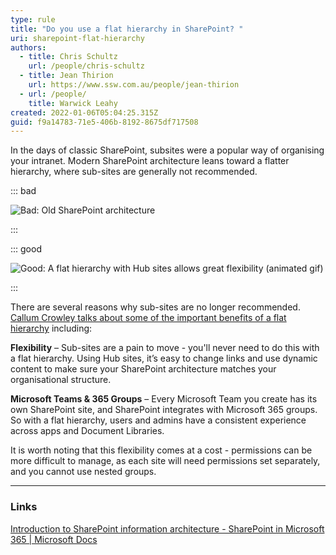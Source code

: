 ```yaml
---
type: rule
title: "Do you use a flat hierarchy in SharePoint? "
uri: sharepoint-flat-hierarchy
authors:
  - title: Chris Schultz
    url: /people/chris-schultz
  - title: Jean Thirion
    url: https://www.ssw.com.au/people/jean-thirion
  - url: /people/
    title: Warwick Leahy
created: 2022-01-06T05:04:25.315Z
guid: f9a14783-71e5-406b-8192-8675df717508
---
```

In the days of classic SharePoint, subsites were a popular way of organising your intranet. Modern SharePoint architecture leans toward a flatter hierarchy, where sub-sites are generally not recommended.

<!--endintro-->

::: bad

![Bad: Old SharePoint architecture](sharepoint-bad-architecture.gif)

:::

::: good

![Good: A flat hierarchy with Hub sites allows great flexibility (animated gif)](flat-hierarchy.gif)

:::

There are several reasons why sub-sites are no longer recommended. [Callum Crowley talks about some of the important benefits of a flat hierarchy](https://callum.technology/2021/05/still-using-subsites-in-sharepoint-online-5-reasons-to-move-to-flat-architecture/) including:

**Flexibility** – Sub-sites are a pain to move - you'll never need to do this with a flat hierarchy. Using Hub sites, it’s easy to change links and use dynamic content to make sure your SharePoint architecture matches your organisational structure. 

**Microsoft Teams & 365 Groups** – Every Microsoft Team you create has its own SharePoint site, and SharePoint integrates with Microsoft 365 groups. So with a flat hierarchy, users and admins have a consistent experience across apps and Document Libraries.  

It is worth noting that this flexibility comes at a cost - permissions can be more difficult to manage, as each site will need permissions set separately, and you cannot use nested groups.

- - -

### Links

[Introduction to SharePoint information architecture - SharePoint in Microsoft 365 | Microsoft Docs](https://docs.microsoft.com/en-us/sharepoint/information-architecture-modern-experience#guiding-principle-the-world-is-flat)